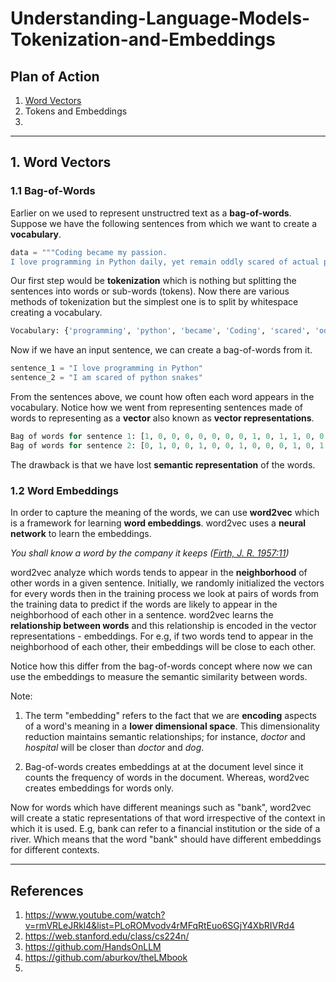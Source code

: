 # Understanding-Language-Models-Tokenization-and-Embeddings

## Plan of Action
1. [Word Vectors](#word-vectors)
2. Tokens and Embeddings
3. 






----------------------------------------
<a id="word-vectors"></a>
## 1. Word Vectors

### 1.1 Bag-of-Words

Earlier on we used to represent unstructred text as a **bag-of-words**. Suppose we have the following sentences from which we want to create a **vocabulary**. 

```python
data = """Coding became my passion. 
I love programming in Python daily, yet remain oddly scared of actual python snakes in zoos."""
```

Our first step would be **tokenization** which is nothing but splitting the sentences into words or sub-words (tokens). Now there are various methods of tokenization but the simplest one is to split by whitespace creating a vocabulary.

```python
Vocabulary: {'programming', 'python', 'became', 'Coding', 'scared', 'oddly', 'actual', 'snakes', 'in', 'zoos.', 'love', 'I', 'my', 'of', 'Python', 'yet', 'remain', 'daily,', 'passion.'}
```

Now if we have an input sentence, we can create a bag-of-words from it.

```python
sentence_1 = "I love programming in Python"
sentence_2 = "I am scared of python snakes"
```

From the sentences above, we count how often each word appears in the vocabulary. Notice how we went from representing sentences made of words to representing as a **vector** also known as **vector representations**.

```python
Bag of words for sentence 1: [1, 0, 0, 0, 0, 0, 0, 0, 1, 0, 1, 1, 0, 0, 1, 0, 0, 0, 0]
Bag of words for sentence 2: [0, 1, 0, 0, 1, 0, 0, 1, 0, 0, 0, 1, 0, 1, 0, 0, 0, 0, 0]
```

The drawback is that we have lost **semantic representation** of the words.

### 1.2 Word Embeddings
In order to capture the meaning of the words, we can use **word2vec** which is a framework for learning **word embeddings**. word2vec uses a **neural network** to learn the embeddings.

*You shall know a word by the company it keeps ([Firth, J. R. 1957:11](https://en.wikipedia.org/wiki/John_Rupert_Firth))*

word2vec analyze which words tends to appear in the **neighborhood** of other words in a given sentence. Initially, we randomly initialized the vectors for every words then in the training process we look at pairs of words from the training data to predict if the words are likely to appear in the neighborhood of each other in a sentence. word2vec learns the **relationship between words** and this relationship is encoded in the vector representations - embeddings. For e.g, if two words tend to appear in the neighborhood of each other, their embeddings will be close to each other.


Notice how this differ from the bag-of-words concept where now we can use the embeddings to measure the semantic similarity between words.

Note:  

1. The term "embedding" refers to the fact that we are **encoding** aspects of a word's meaning in a **lower dimensional space**. This dimensionality reduction maintains semantic relationships; for instance, *doctor* and *hospital* will be closer than *doctor* and *dog*.

2. Bag-of-words creates embeddings at at the document level since it counts the frequency of words in the document. Whereas, word2vec creates embeddings for words only.


Now for words which have different meanings such as "bank", word2vec will create a static representations of that word irrespective of the context in which it is used. E.g, bank can refer to a financial institution or the side of a river. Which means that the word "bank" should have different embeddings for different contexts.






















---------------------------------------------

## References
1. https://www.youtube.com/watch?v=rmVRLeJRkl4&list=PLoROMvodv4rMFqRtEuo6SGjY4XbRIVRd4
2. https://web.stanford.edu/class/cs224n/
3. https://github.com/HandsOnLLM
4. https://github.com/aburkov/theLMbook
5. 